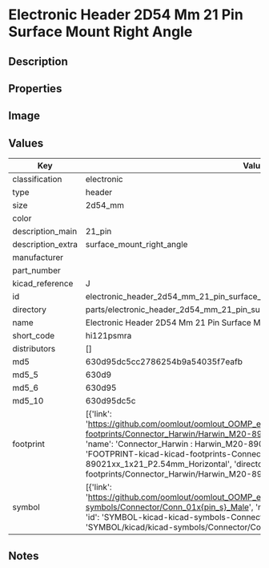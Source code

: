 # Electronic Header 2D54 Mm 21 Pin Surface Mount Right Angle

## Description

## Properties


## Image


## Values

| Key | Value |
| --- | --- |
| classification | electronic |
| type | header |
| size | 2d54_mm |
| color |  |
| description_main | 21_pin |
| description_extra | surface_mount_right_angle |
| manufacturer |  |
| part_number |  |
| kicad_reference | J |
| id | electronic_header_2d54_mm_21_pin_surface_mount_right_angle |
| directory | parts/electronic_header_2d54_mm_21_pin_surface_mount_right_angle |
| name | Electronic Header 2D54 Mm 21 Pin Surface Mount Right Angle |
| short_code | hi121psmra |
| distributors | [] |
| md5 | 630d95dc5cc2786254b9a54035f7eafb |
| md5_5 | 630d9 |
| md5_6 | 630d95 |
| md5_10 | 630d95dc5c |
| footprint | [{'link': 'https://github.com/oomlout/oomlout_OOMP_eda_V2/tree/main/FOOTPRINT/kicad/kicad-footprints/Connector_Harwin/Harwin_M20-89021xx_1x21_P2.54mm_Horizontal', 'name': 'Connector_Harwin : Harwin_M20-89021xx_1x21_P2.54mm_Horizontal', 'id': 'FOOTPRINT-kicad-kicad-footprints-Connector_Harwin-Harwin_M20-89021xx_1x21_P2.54mm_Horizontal', 'directory': 'FOOTPRINT/kicad/kicad-footprints/Connector_Harwin/Harwin_M20-89021xx_1x21_P2.54mm_Horizontal/'}] |
| symbol | [{'link': 'https://github.com/oomlout/oomlout_OOMP_eda_V2/tree/main/SYMBOL/kicad/kicad-symbols/Connector/Conn_01x{pin_s}_Male', 'name': 'Connector : Conn_01x21_Male', 'id': 'SYMBOL-kicad-kicad-symbols-Connector-Conn_01x21_Male', 'directory': 'SYMBOL/kicad/kicad-symbols/Connector/Conn_01x21_Male/'}] |

## Notes

